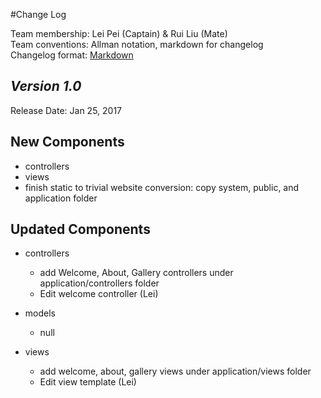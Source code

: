 #Change Log

Team membership:  Lei Pei (Captain) & Rui Liu (Mate)  
Team conventions: Allman notation, markdown for changelog  
Changelog format: [Markdown](https://github.com/adam-p/markdown-here/wiki/Markdown-Cheatsheet) 

## *Version 1.0*

Release Date: Jan 25, 2017

## New Components

-   controllers
-   views
-   finish static to trivial website conversion: copy system, public, and application folder

    
## Updated Components

-   controllers

    -   add Welcome, About, Gallery controllers under application/controllers folder
    -   Edit welcome controller (Lei)

-   models

    -   null

-   views

    -   add welcome, about, gallery views under application/views folder
    -   Edit view template (Lei)


